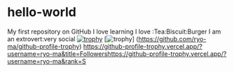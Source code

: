 # hello-world
My first repository on GitHub
I love learning
I love :Tea:Biscuit:Burger
I am an extrovert:very social
[![trophy](https://github-profile-trophy.vercel.app/?username=ryo-ma)](https://github.com/ryo-ma/github-profile-trophy)
[![trophy](https://github-profile-trophy.vercel.app/?username=ryo-ma&theme=onedark)]
(https://github.com/ryo-ma/github-profile-trophy)
https://github-profile-trophy.vercel.app/?username=ryo-ma&title=Followershttps://github-profile-trophy.vercel.app/?username=ryo-ma&rank=S



